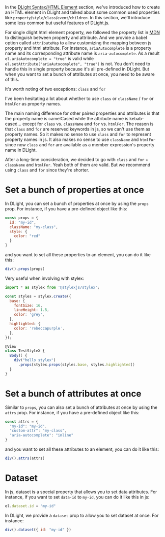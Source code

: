 In the [DLight Syntax/HTML Element](/docs/dlight-syntax/html-elements) section, we've introduced how to create an HTML element in DLight and talked about some common used properties like `property`/`style`/`class`/`event`/`children`. In this section, we'll introduce some less common but useful features of DLight.js.

For single dlight html element property, we followed the property list in [MDN](https://developer.mozilla.org/en-US/docs/Web/API/Element) to distinguish between property and attribute. And we provide a babel option called `attributeMap` to allow customizing the mapping between js property and html attribute. For instance, `ariaAutocomplete` is a property name and its corresponding attribute name is `aria-autocomplete`. As a result `el.ariaAutocomplete = "true"` is valid while `el.setAttribute("ariaAutocomplete", "true")` is not. You don't need to handle this in single property because it's all pre-defined in DLight. But when you want to set a bunch of attributes at once, you need to be aware of this.

It's worth noting of two exceptions: `class` and `for`

I've been hesitating a lot about whether to use `class` or `className` / `for` or `htmlFor` as property names.

The main naming difference for other paired properties and attributes is that the property name is camelCased while the attribute name is kebab-cased... except for `class` vs. `className` and `for` vs. `htmlFor`. The reason is that `class` and `for` are reserved keywords in js, so we can't use them as property names. So it makes no sense to use `class` and `for` to represent property names in js. It also makes no sense to use `className` and `htmlFor` since now `class` and `for` are available as a member expression's property name in DLight. 

After a long-time consideration, we decided to go with `class` and `for` + `className` and `htmlFor`. Yeah both of them are valid. But we recommend using `class` and `for` since they're shorter.

# Set a bunch of properties at once
In DLight, you can set a bunch of properties at once by using the `props` prop. For instance, if you have a pre-defined object like this:
```js
const props = {
  id: "my-id",
  className: "my-class",
  style: {
    color: "red"
  }
}
```
and you want to set all these properties to an element, you can do it like this:
```js
div().props(props)
```
Very useful when involving with stylex:
```js
import * as stylex from '@stylexjs/stylex';

const styles = stylex.create({
  base: {
    fontSize: 16,
    lineHeight: 1.5,
    color: 'grey',
  },
  highlighted: {
    color: 'rebeccapurple',
  },
});

@View
class TestStyleX {
  Body() {
    div("hello stylex")
      .props(stylex.props(styles.base, styles.highlighted))
  }
}
```

# Set a bunch of attributes at once
Similar to `props`, you can also set a bunch of attributes at once by using the `attrs` prop. For instance, if you have a pre-defined object like this:
```js
const attrs = {
  "my-id": "my-id",
  "custom-attr": "my-class",
  "aria-autocomplete": "inline"
}
```
and you want to set all these attributes to an element, you can do it like this:
```js
div().attrs(attrs)
```

# Dataset
In js, dataset is a special property that allows you to set data attributes. For instance, if you want to set `data-id` to `my-id`, you can do it like this in js:
```js
el.dataset.id = "my-id"
```
In DLight, we provide a `dataset` prop to allow you to set dataset at once. For instance:
```js
div().dataset({ id: "my-id" })
```
